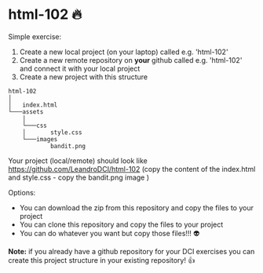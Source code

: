 # html-102 :fire:

Simple exercise:

1. Create a new local project (on your laptop) called e.g. 'html-102'
1. Create a new remote repository on **your** github called e.g. 'html-102' and connect it with your local project
1. Create a new project with this structure

```
html-102
│    
│   index.html    
└───assets
    │
    └───css
    │       style.css
    └───images
            bandit.png

```

Your project (local/remote) should look like https://github.com/LeandroDCI/html-102
(copy the content of the index.html and style.css - copy the bandit.png image )

Options:
- You can download the zip from this repository and copy the files to your project 
- You can clone this repository and copy the files to your project  
- You can do whatever you want but copy those files!!! :alien: 


**Note:** 
if you already have a github repository for your DCI exercises you can create this project structure in your existing repository! :+1:

